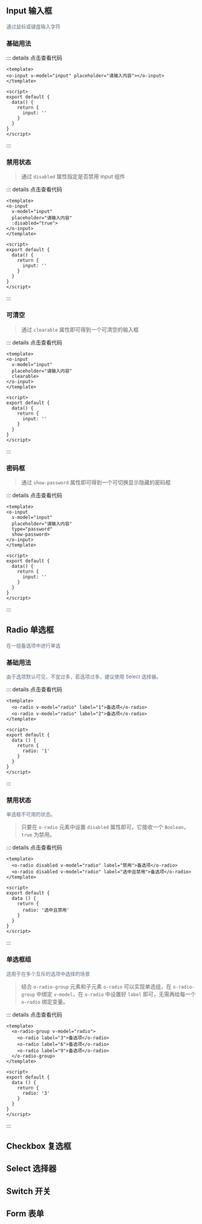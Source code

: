 ## Input 输入框
<font size="2" color="#5e6d82">通过鼠标或键盘输入字符</font>

<h3>基础用法</h3>

<ClientOnly>
  <input-demo-1></input-demo-1>
</ClientOnly>

::: details 点击查看代码
```vue
<template>
<o-input v-model="input" placeholder="请输入内容"></o-input>
</template>

<script>
export default {
  data() {
    return {
      input: ''
    }
  }
}
</script>
```
:::

<h3>禁用状态</h3>

<ClientOnly>
  <input-demo-2></input-demo-2>
</ClientOnly>

> 通过 `disabled` 属性指定是否禁用 input 组件

::: details 点击查看代码
```vue
<template>
<o-input
  v-model="input"
  placeholder="请输入内容"
  :disabled="true">
</o-input>
</template>

<script>
export default {
  data() {
    return {
      input: ''
    }
  }
}
</script>
```
:::

<h3>可清空</h3>

<ClientOnly>
  <input-demo-3></input-demo-3>
</ClientOnly>

> 通过 `clearable` 属性即可得到一个可清空的输入框

::: details 点击查看代码
```vue
<template>
<o-input
  v-model="input"
  placeholder="请输入内容"
  clearable>
</o-input>
</template>

<script>
export default {
  data() {
    return {
      input: ''
    }
  }
}
</script>
```
:::

<h3>密码框</h3>

<ClientOnly>
  <input-demo-4></input-demo-4>
</ClientOnly>

> 通过 `show-password` 属性即可得到一个可切换显示隐藏的密码框

::: details 点击查看代码
```vue
<template>
<o-input
  v-model="input"
  placeholder="请输入内容"
  type="password"
  show-password>
</o-input>
</template>

<script>
export default {
  data() {
    return {
      input: ''
    }
  }
}
</script>
```
:::

## Radio 单选框
<font size="2" color="#5e6d82">在一组备选项中进行单选</font>

<h3>基础用法</h3>

<font size="2" color="#5e6d82">由于选项默认可见，不宜过多，若选项过多，建议使用 Select 选择器。</font>

<ClientOnly>
  <radio-demo-1 />
</ClientOnly>

::: details 点击查看代码
```vue
<template>
  <o-radio v-model="radio" label="1">备选项</o-radio>
  <o-radio v-model="radio" label="2">备选项</o-radio>
</template>

<script>
export default {
  data () {
    return {
      radio: '1'
    }
  }
}
</script>
```
:::

<h3>禁用状态</h3>

<font size="2" color="#5e6d82">单选框不可用的状态。</font>

<ClientOnly>
  <radio-demo-2 />
</ClientOnly>

> 只要在 `o-radio` 元素中设置 `disabled` 属性即可，它接收一个 `Boolean`，`true` 为禁用。

::: details 点击查看代码
```vue
<template>
  <o-radio disabled v-model="radio" label="禁用">备选项</o-radio>
  <o-radio disabled v-model="radio" label="选中且禁用">备选项</o-radio>
</template>

<script>
export default {
  data () {
    return {
      radio: '选中且禁用'
    }
  }
}
</script>
```
:::

<h3>单选框组</h3>

<font size="2" color="#5e6d82">适用于在多个互斥的选项中选择的场景</font>

<ClientOnly>
  <radio-demo-3 />
</ClientOnly>

> 结合 `o-radio-group` 元素和子元素 `o-radio` 可以实现单选组，在 `o-radio-group` 中绑定 `v-model`，在 `o-radio` 中设置好 `label` 即可，无需再给每一个 `o-radio` 绑定变量。

::: details 点击查看代码
```vue
<template>
  <o-radio-group v-model="radio">
    <o-radio label="3">备选项</o-radio>
    <o-radio label="6">备选项</o-radio>
    <o-radio label="9">备选项</o-radio>
  </o-radio-group>
</template>

<script>
export default {
  data () {
    return {
      radio: '3'
    }
  }
}
</script>
```
:::



## Checkbox 复选框

## Select 选择器

## Switch 开关

## Form 表单